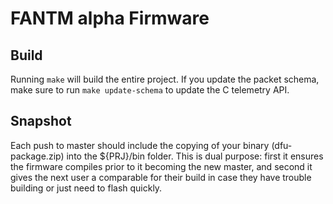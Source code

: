 # FANTM alpha Firmware

## Build
Running `make` will build the entire project. If you update the packet schema, make sure to run `make update-schema` to update the C telemetry API.

## Snapshot
Each push to master should include the copying of your binary (dfu-package.zip) into the ${PRJ}/bin folder. This is dual purpose: first it ensures the firmware compiles prior to it becoming the new master, and second it gives the next user a comparable for their build in case they have trouble building or just need to flash quickly.